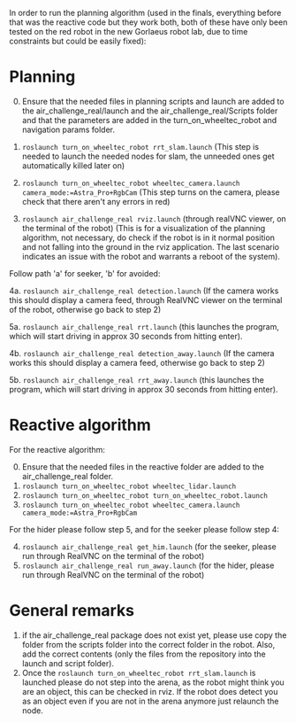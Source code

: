 In order to run the planning algorithm (used in the finals, everything before that was the reactive code but they work both, both of these have only been tested on the red robot in the new Gorlaeus robot lab, due to time constraints but could be easily fixed):
# Planning
0. Ensure that the needed files in planning scripts and launch are added to the air_challenge_real/launch and the air_challenge_real/Scripts folder and that the parameters are added in the turn_on_wheeltec_robot and navigation params folder.

1. `roslaunch turn_on_wheeltec_robot rrt_slam.launch`
(This step is needed to launch the needed nodes for slam, the unneeded ones get automatically killed later on)

2. `roslaunch turn_on_wheeltec_robot wheeltec_camera.launch camera_mode:=Astra_Pro+RgbCam`
(This step turns on the camera, please check that there aren't any errors in red)

3. `roslaunch air_challenge_real rviz.launch` (through realVNC viewer, on the terminal of the robot)
(This is for a visualization of the planning algorithm, not necessary, do check if the robot is in it normal position and not falling into the ground in the rviz application.
The last scenario indicates an issue with the robot and warrants a reboot of the system).

Follow path 'a' for seeker, 'b' for avoided:

4a. `roslaunch air_challenge_real detection.launch`
(If the camera works this should display a camera feed, through RealVNC viewer on the terminal of the robot, otherwise go back to step 2)

5a. `roslaunch air_challenge_real rrt.launch`
(this launches the program, which will start driving in approx 30 seconds from hitting enter).

4b. `roslaunch air_challenge_real detection_away.launch`
(If the camera works this should display a camera feed, otherwise go back to step 2)

5b. `roslaunch air_challenge_real rrt_away.launch`
(this launches the program, which will start driving in approx 30 seconds from hitting enter).

# Reactive algorithm
For the reactive algorithm:

0. Ensure that the needed files in the reactive folder are added to the air_challenge_real folder.
1. `roslaunch turn_on_wheeltec_robot wheeltec_lidar.launch`
2. `roslaunch turn_on_wheeltec_robot turn_on_wheeltec_robot.launch`
3. `roslaunch turn_on_wheeltec_robot wheeltec_camera.launch camera_mode:=Astra_Pro+RgbCam`
   
For the hider please follow step 5, and for the seeker please follow step 4: 

4. `roslaunch air_challenge_real get_him.launch` (for the seeker, please run through RealVNC on the terminal of the robot)
5. `roslaunch air_challenge_real run_away.launch` (for the hider, please run through RealVNC on the terminal of the robot)

# General remarks
1. if the air_challenge_real package does not exist yet, please use copy the folder from the scripts folder into the correct folder in the robot.
   Also, add the correct contents (only the files from the repository into the launch and script folder).
2. Once the  `roslaunch turn_on_wheeltec_robot rrt_slam.launch` is launched please do not step into the arena, as the robot might think you are an object, this can be checked in rviz. If the robot does detect       you as an object even if you are not in the arena anymore just relaunch the node.
